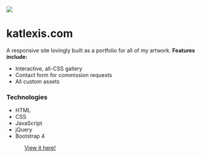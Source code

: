 <img src="https://i.imgur.com/cgWna04.png">
<h1>katlexis.com</h1>
A responsive site lovingly built as a portfolio for all of my artwork. <strong>Features include:</strong>
<ul>
  <li>Interactive, all-CSS gallery</li>
  <li>Contact form for commission requests</li>
  <li>All custom assets</li>
</ul>
<h3> Technologies </h3>
<ul>
  <li> HTML </li>
  <li> CSS </li>
  <li> JavaScript </li>
  <li> jQuery </li>
  <li> Bootstrap 4 </li>
<ul>
 
<a href="katlexis.com"> View it here! </a>
  
